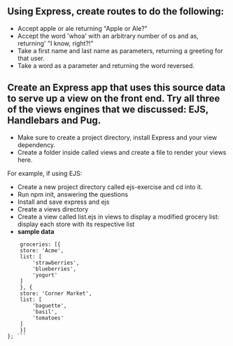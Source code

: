 ## Using Express, create routes to do the following:
* Accept apple or ale returning "Apple or Ale?"
* Accept the word 'whoa' with an arbitrary number of os and as, returning' "I know, right?!"
* Take a first name and last name as parameters, returning a greeting for that user.
* Take a word as a parameter and returning the word reversed.


## Create an Express app that uses this source data to serve up a view on the front end. Try all three of the views engines that we discussed: EJS, Handlebars and Pug.

* Make sure to create a project directory, install Express and your view dependency.
* Create a folder inside called views and create a file to render your views here.

For example, if using EJS:
* Create a new project directory called ejs-exercise and cd into it.
* Run npm init, answering the questions
* Install and save express and ejs
* Create a views directory
* Create a view called list.ejs in views to display a modified grocery list: display each store with its respective list
* **sample data**
``` var data = {
    groceries: [{
    store: 'Acme',
    list: [
        'strawberries',
        'blueberries',
        'yogurt'
    ]
    }, {
    store: 'Corner Market',
    list: [
        'baguette',
        'basil',
        'tomatoes'
    ]
    }]
}; ```
